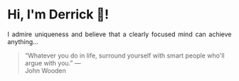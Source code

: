 # Hi, I'm Derrick 👋!
<p align="justify">I admire uniqueness and believe that a clearly focused mind can achieve anything...</p> 
<!-- #quote-start -->
<blockquote>&ldquo;Whatever you do in life, surround yourself with smart people who'll argue with you.&rdquo; &mdash; <footer>John Wooden</footer></blockquote>
<!-- #quote-end -->
